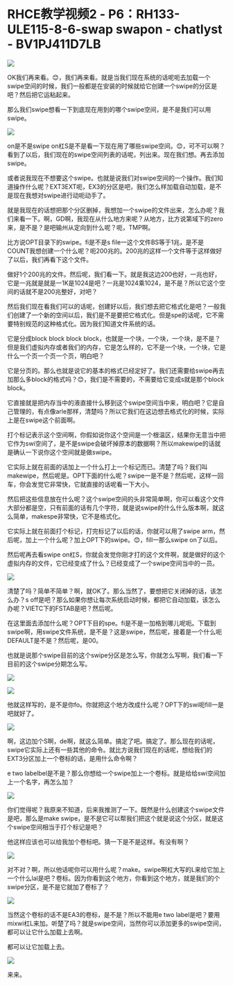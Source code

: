 # RHCE教学视频2 - P6：RH133-ULE115-8-6-swap swapon - chatlyst - BV1PJ411D7LB

![](img/e270fedac4d035cbc8247d34ade0e9dd_0.png)

OK我们再来看。😊，我们再来看。就是当我们现在系统的话呢呃去加载一个swipe空间的时候，我们一般都是在安装的时候就给它创建一个swipe的分区是吧？然后把它运粘起来。

那么我们swipe想看一下到底现在用到的哪个swipe空间，是不是我们可以用swipe。

![](img/e270fedac4d035cbc8247d34ade0e9dd_2.png)

on是不是swipe on杠S是不是看一下现在用了哪些swipe空间。😊，可不可以啊？看到了以后，我们现在的swipe空间列表的话呢，列出来。现在我们想。再去添加swipe。

或者说我现在不想要这个swipe。也就是说我们对swipe空间的一个操作。我们知道操作什么呢？EXT3EXT呃，EX3的分区是吧，我们怎么样加载自动加载，是不是现在我想对swipe进行动呃动手了。

就是我现在的话想把那个分区删掉，我想加一个swipe的文件出来，怎么办呢？我们来看一下。啊，GD啊，我现在从什么地方来呢？从地方，比方说第域下的zero来，是不是？是吧输州从定向到什么呢？呃，TMP啊。

比方说OPT目录下的swipe。fi是不是s file一这个文件BS等于1兆，是不是COUNT我想创建一个什么呢？呃200兆的。200兆的这样一个文件等于这样做好了以后，我们再看下这个文件。

做好1个200兆的文件。然后呢，我们看一下。就是我这边200也好，一兆也好，它是一兆就是就是一1K是1024是吧？一兆是1024乘1024，是不是？所以它这个空间的话就不是200兆整好，对吧？

然后我们现在看我们可以的话呢，创建好以后，我们想去把它格式化是吧？一般我们创建了一个新的空间以后，我们是不是要把它格式化。但是spe的话呢，它不需要特别规范的这种格式化。因为我们知道文件系统的话。

它是分成block block block block，也就是一个块，一个块，一个块，是不是？但是我们虚拟内存或者我们的内存，它是怎么样的，它不是一个块，一个块，它是什么一个页一个页一个页，明白吧？

它是分页的。那么也就是说它的基本的格式已经定好了。我们还需要给swipe再去加那么多block的格式吗？😊，我们是不需要的，不需要给它变成s就是那个block block。

它直接就是把内存当中的液直接什么移到这个swipe空间当中来，明白吧？它是自己管理的，有点像arle那样，清楚吗？所以它我们在这边想去格式化的时候，实际上是在swipe这个前面啊。

打个标记表示这个空间啊，你假如说你这个空间是一个根温区，结果你无意当中把它作为swi空间了，是不是swipe会破坏掉原本的数据啊？所以makewipe的话就是确认一下说你这个空间就是做swipe。

它实际上就在前面的话加上一个什么打上一个标记而已。清楚了吗？我们叫makewipe，然后呢是。OPT下面的什么呢？swipe一是不是？然后呢，这样一回车，你会发觉它非常快，它就直接的话呢看一下大小。

然后把这些信息放在什么呢？这个swipe空间的头非常简单啊，你可以看这个文件大部分都是空，只有前面的话有几个字符，就是说swipe的什么什么版本啊，就这么简单，makespe非常快，它不是格式化。

它实际上就在前面打个标记，打完标记了以后的话，你就可以用了swipe arm，然后呢，加上一个什么呢？加上OPT下的swipe。😊，fill一那么swipe on了以后。

然后呢再去看swipe on杠S，你就会发觉你刚才打的这个文件啊，就是做好的这个虚拟内存的文件，它已经变成了什么？已经变成了一个swipe空间当中的一员。



![](img/e270fedac4d035cbc8247d34ade0e9dd_4.png)

清楚了吗？简单不简单？啊，就OK了。那么当然了，要想把它关闭掉的话，该怎么办？s off是吧？那么如果你想让每次系统启动时候，都把它自动加载，该怎么办呢？VIETC下的FSTAB是吧？然后呢。

在这里面去添加什么呢？OPT下目的spe。fi是不是一加格到哪儿呢呃。下载到swipe啊，用swipe文件系统，是不是？这是swipe，然后呢，接着是一个什么呃DEFAULT是不是？然后呢，是00。

也就是说那个swipe目前的这个swipe分区是怎么写，你就怎么写啊，我们看一下目前的这个swipe分期怎么写。



![](img/e270fedac4d035cbc8247d34ade0e9dd_6.png)

![](img/e270fedac4d035cbc8247d34ade0e9dd_7.png)

他就这样写的，是不是你fo。你就把这个地方改成什么呢？OPT下的swi呃fill一是吧就好了。

![](img/e270fedac4d035cbc8247d34ade0e9dd_9.png)

啊，这边加个S啊，de啊，就这么简单。搞定了吧。搞定了。那么现在的话呢，swipe它实际上还有一些其他的命令。就比方说我们现在的话呢，想给我们的EXT3分区加上一个卷标的话，是用什么命令啊？

e two labelbel是不是？那么你想给一个swipe加上一个卷标。就是给给swi空间加上一个名字，再怎么加？



![](img/e270fedac4d035cbc8247d34ade0e9dd_11.png)

你们觉得呢？我原来不知道，后来我推测了一下。既然是什么创建这个swipe文件是吧，那么是make swipe，是不是它可以帮我们把这个就是说这个分区，就是这个swipe空间相当于打个标记是吧？

他这样应该也可以给我加个卷标吧。猜一下是不是这样。有没有啊？

![](img/e270fedac4d035cbc8247d34ade0e9dd_13.png)

对不对？啊，所以他话呢你可以用什么呢？make。swipe啊杠大写的L来给它加上一个什么lal是吧？卷标。因为你看到这个地方，你看到这个地方，就是我们的个swipe分区，是不是它就加了卷标了？



![](img/e270fedac4d035cbc8247d34ade0e9dd_15.png)

当然这个卷标的话不是EA3的卷标，是不是？所以不能用e two label是吧？要用mixwi杠L来加。听楚了吗？就是swipe空间，当然你可以添加更多的swipe空间，都可以让它什么加载上去啊。

都可以让它加载上去。

![](img/e270fedac4d035cbc8247d34ade0e9dd_17.png)

来来。